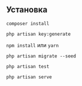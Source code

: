 ## Установка
`composer install`

`php artisan key:generate`

`npm install` или `yarn`

`php artisan migrate --seed`

`php artisan test`

`php artisan serve`
